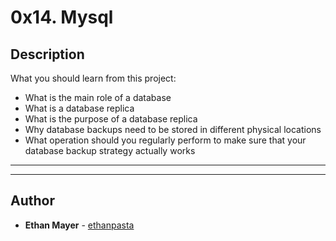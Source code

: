 # 0x14. Mysql

## Description
What you should learn from this project:

* What is the main role of a database
* What is a database replica
* What is the purpose of a database replica
* Why database backups need to be stored in different physical locations
* What operation should you regularly perform to make sure that your database backup strategy actually works

---
---

## Author
* **Ethan Mayer** - [ethanpasta](https://github.com/ethanpasta)